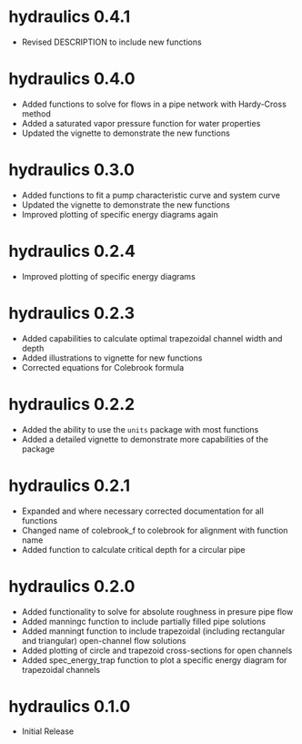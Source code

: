 <!-- NEWS.md is generated from NEWS.Rmd. Please edit that file -->

# hydraulics 0.4.1

*   Revised DESCRIPTION to include new functions

# hydraulics 0.4.0

*   Added functions to solve for flows in a pipe network with Hardy-Cross method
*   Added a saturated vapor pressure function for water properties
*   Updated the vignette to demonstrate the new functions

# hydraulics 0.3.0

*   Added functions to fit a pump characteristic curve and system curve
*   Updated the vignette to demonstrate the new functions
*   Improved plotting of specific energy diagrams again

# hydraulics 0.2.4

*   Improved plotting of specific energy diagrams

# hydraulics 0.2.3

*   Added capabilities to calculate optimal trapezoidal channel width
    and depth
*   Added illustrations to vignette for new functions
*   Corrected equations for Colebrook formula

# hydraulics 0.2.2

*   Added the ability to use the `units` package with most functions
*   Added a detailed vignette to demonstrate more capabilities of the package

# hydraulics 0.2.1

*   Expanded and where necessary corrected documentation for all functions
*   Changed name of colebrook_f to colebrook for alignment with function name
*   Added function to calculate critical depth for a circular pipe

# hydraulics 0.2.0

*   Added functionality to solve for absolute roughness in presure pipe flow
*   Added manningc function to include partially filled pipe solutions
*   Added manningt function to include trapezoidal (including rectangular and triangular) open-channel flow solutions
*   Added plotting of circle and trapezoid cross-sections for open channels
*   Added spec_energy_trap function to plot a specific energy diagram for trapezoidal channels

# hydraulics 0.1.0

*   Initial Release

